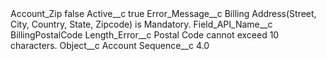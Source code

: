 <?xml version="1.0" encoding="UTF-8"?>
<CustomMetadata xmlns="http://soap.sforce.com/2006/04/metadata" xmlns:xsi="http://www.w3.org/2001/XMLSchema-instance" xmlns:xsd="http://www.w3.org/2001/XMLSchema">
    <label>Account_Zip</label>
    <protected>false</protected>
    <values>
        <field>Active__c</field>
        <value xsi:type="xsd:boolean">true</value>
    </values>
    <values>
        <field>Error_Message__c</field>
        <value xsi:type="xsd:string">Billing Address(Street, City, Country, State, Zipcode) is Mandatory.</value>
    </values>
    <values>
        <field>Field_API_Name__c</field>
        <value xsi:type="xsd:string">BillingPostalCode</value>
    </values>
    <values>
        <field>Length_Error__c</field>
        <value xsi:type="xsd:string">Postal Code cannot exceed 10 characters.</value>
    </values>
    <values>
        <field>Object__c</field>
        <value xsi:type="xsd:string">Account</value>
    </values>
    <values>
        <field>Sequence__c</field>
        <value xsi:type="xsd:double">4.0</value>
    </values>
</CustomMetadata>
